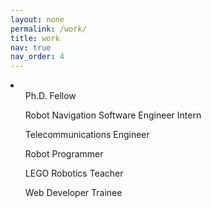 ```yaml
---
layout: none
permalink: /work/
title: work
nav: true
nav_order: 4
---
```


<li>
  <ul> Ph.D. Fellow </ul>
  <ul> Robot Navigation Software Engineer Intern </ul>
  <ul> Telecommunications Engineer </ul>
  <ul> Robot Programmer </ul>
  <ul> LEGO Robotics Teacher </ul>
  <ul> Web Developer Trainee </ul>
</li>
